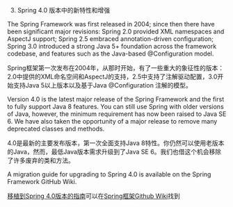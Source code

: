 3. Spring 4.0 版本中的新特性和增强


The Spring Framework was first released in 2004; since then there have been significant major revisions: Spring 2.0 provided XML namespaces and AspectJ support; Spring 2.5 embraced annotation-driven configuration; Spring 3.0 introduced a strong Java 5+ foundation across the framework codebase, and features such as the Java-based @Configuration model.

Spring框架第一次发布在2004年，从那时开始，有了一些重大的象征性的版本：2.0中提供的XML命名空间和AspectJ的支持，2.5中支持了注解驱动配置，3.0开始支持Java 5以上版本以及基于Java @Configuration 注解的模型。

Version 4.0 is the latest major release of the Spring Framework and the first to fully support Java 8 features. You can still use Spring with older versions of Java, however, the minimum requirement has now been raised to Java SE 6. We have also taken the opportunity of a major release to remove many deprecated classes and methods.

4.0是最新的主要发布版本，第一次全面支持Java 8特性。你仍然可以使用老版本的Java，然而，最低Java版本需求升级到了Java SE 6。我们也借这个机会移除了许多废弃的类和方法。

A migration guide for upgrading to Spring 4.0 is available on the Spring Framework GitHub Wiki.

[移植到Spring 4.0版本的指南](https://github.com/spring-projects/spring-framework/wiki/Migrating-from-earlier-versions-of-the-spring-framework)可以在[Spring框架Github Wiki](https://github.com/spring-projects/spring-framework/wiki)找到